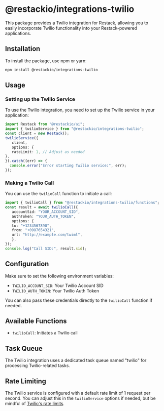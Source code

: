 # @restackio/integrations-twilio

This package provides a Twilio integration for Restack, allowing you to easily incorporate Twilio functionality into your Restack-powered applications.

## Installation

To install the package, use npm or yarn:

```bash
npm install @restackio/integrations-twilio
```

## Usage

### Setting up the Twilio Service

To use the Twilio integration, you need to set up the Twilio service in your application:

```typescript
import Restack from "@restackio/ai";
import { twilioService } from "@restackio/integrations-twilio";
const client = new Restack();
twilioService({
   client,
   options: {
   rateLimit: 1, // Adjust as needed
},
}).catch((err) => {
  console.error("Error starting Twilio service:", err);
});
```

### Making a Twilio Call

You can use the `twilioCall` function to initiate a call:

```typescript
import { twilioCall } from "@restackio/integrations-twilio/functions";
const result = await twilioCall({
   accountSid: "YOUR_ACCOUNT_SID",
   authToken: "YOUR_AUTH_TOKEN",
   options: {
   to: "+1234567890",
   from: "+0987654321",
   url: "http://example.com/twiml",
   },
});
console.log("Call SID:", result.sid);
```

## Configuration

Make sure to set the following environment variables:

- `TWILIO_ACCOUNT_SID`: Your Twilio Account SID
- `TWILIO_AUTH_TOKEN`: Your Twilio Auth Token

You can also pass these credentials directly to the `twilioCall` function if needed.

## Available Functions

- `twilioCall`: Initiates a Twilio call


## Task Queue

The Twilio integration uses a dedicated task queue named "twilio" for processing Twilio-related tasks.

## Rate Limiting

The Twilio service is configured with a default rate limit of 1 request per second. You can adjust this in the `twilioService` options if needed, but be mindful of [Twilio's rate limits](https://help.twilio.com/articles/223180028).
